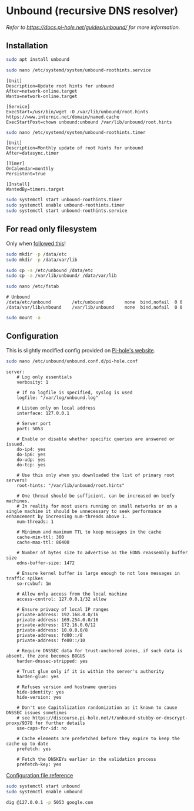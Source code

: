 # Unbound (recursive DNS resolver)

_Refer to https://docs.pi-hole.net/guides/unbound/ for more information._

## Installation

```bash
sudo apt install unbound
```

```bash
sudo nano /etc/systemd/system/unbound-roothints.service
```
```
[Unit]
Description=Update root hints for unbound
After=network-online.target
Wants=network-online.target

[Service]
ExecStart=/usr/bin/wget -O /var/lib/unbound/root.hints https://www.internic.net/domain/named.cache 
ExecStartPost=chown unbound:unbound /var/lib/unbound/root.hints
```

```bash
sudo nano /etc/systemd/system/unbound-roothints.timer
```
```
[Unit]
Description=Monthly update of root hints for unbound
After=datasync.timer

[Timer]
OnCalendar=monthly
Persistent=true
 
[Install]
WantedBy=timers.target
```

```bash
sudo systemctl start unbound-roothints.timer
sudo systemctl enable unbound-roothints.timer
sudo systemctl start unbound-roothints.service
```

## For read only filesystem

Only when [followed this](/01%20Read-only%20system.md)!

```bash
sudo mkdir -p /data/etc
sudo mkdir -p /data/var/lib

sudo cp -a /etc/unbound /data/etc
sudo cp -a /var/lib/unbound/ /data/var/lib
```

```bash
sudo nano /etc/fstab
```
```
# Unbound
/data/etc/unbound        /etc/unbound        none  bind,nofail  0 0
/data/var/lib/unbound    /var/lib/unbound    none  bind,nofail  0 0
```

```bash
sudo mount -a
```

## Configuration

This is slightly modified config provided on [Pi-hole's website](https://docs.pi-hole.net/guides/unbound/).

```bash
sudo nano /etc/unbound/unbound.conf.d/pi-hole.conf
```
```
server:
	# Log only essentials
	verbosity: 1

	# If no logfile is specified, syslog is used
	logfile: "/var/log/unbound.log"

	# Listen only on local address
	interface: 127.0.0.1

	# Server port
	port: 5053

	# Enable or disable whether specific queries are answered or issued.
	do-ip4: yes
	do-ip6: yes
	do-udp: yes
	do-tcp: yes

	# Use this only when you downloaded the list of primary root servers!
	root-hints: "/var/lib/unbound/root.hints"

	# One thread should be sufficient, can be increased on beefy machines.
	# In reality for most users running on small networks or on a single machine it should be unnecessary to seek performance enhancement by increasing num-threads above 1.
	num-threads: 1

	# Minimum and maximum TTL to keep messages in the cache
	cache-min-ttl: 300
	cache-max-ttl: 86400

	# Number of bytes size to advertise as the EDNS reassembly buffer size
	edns-buffer-size: 1472

	# Ensure kernel buffer is large enough to not lose messages in traffic spikes
	so-rcvbuf: 1m

	# Allow only access from the local machine
	access-control: 127.0.0.1/32 allow

	# Ensure privacy of local IP ranges
	private-address: 192.168.0.0/16
	private-address: 169.254.0.0/16
	private-address: 172.16.0.0/12
	private-address: 10.0.0.0/8
	private-address: fd00::/8
	private-address: fe80::/10
	
	# Require DNSSEC data for trust-anchored zones, if such data is absent, the zone becomes BOGUS
	harden-dnssec-stripped: yes

	# Trust glue only if it is within the server's authority
	harden-glue: yes

	# Refuses version and hostname queries
	hide-identity: yes
	hide-version: yes

	# Don't use Capitalization randomization as it known to cause DNSSEC issues sometimes
	# see https://discourse.pi-hole.net/t/unbound-stubby-or-dnscrypt-proxy/9378 for further details
	use-caps-for-id: no

	# Cache elements are prefetched before they expire to keep the cache up to date
	prefetch: yes

	# Fetch the DNSKEYs earlier in the validation process
	prefetch-key: yes

```
[Configuration file reference](https://nlnetlabs.nl/documentation/unbound/unbound.conf/)

```bash
sudo systemctl start unbound
sudo systemctl enable unbound
```

```bash
dig @127.0.0.1 -p 5053 google.com
```
